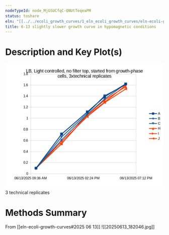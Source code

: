 ```yaml
---
nodeTypeId: node_MjGSUCfqC-QNUtTeqeaPM
status: toshare
eln: "[[../../ecoli_growth_curves/1_eln_ecoli_growth_curves/eln-ecoli-growth-curves|eln-ecoli-growth-curves]]"
title: 6-13 slightly slower growth curve in hypomagnetic conditions
---
```

# Description and Key Plot(s)

![Pasted image 20250919152633](../../ecoli_growth_curves/1_eln_ecoli_growth_curves/attachments/Pasted%20image%2020250919152633.png)
3 technical replicates
# Methods Summary

From [[eln-ecoli-growth-curves#2025 06 13]]
![[20250613_182046.jpg]]